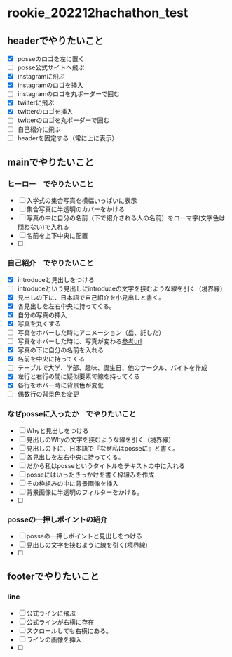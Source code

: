 # rookie_202212hachathon_test

## headerでやりたいこと

- [x] posseのロゴを左に置く
- [ ] posse公式サイトへ飛ぶ
- [x] instagramに飛ぶ
- [x] instagramのロゴを挿入
- [ ] instagramのロゴを丸ボーダーで囲む
- [x] twiiterに飛ぶ
- [x] twitterのロゴを挿入
- [ ] twitterのロゴを丸ボーダーで囲む
- [ ] 自己紹介に飛ぶ
- [ ] headerを固定する（常に上に表示）

## mainでやりたいこと

### ヒーロー　でやりたいこと
- [ ] 入学式の集合写真を横幅いっぱいに表示
- [ ] 集合写真に半透明のカバーをかける
- [ ] 写真の中に自分の名前（下で紹介される人の名前）をローマ字(文字色は問わない)で入れる
- [ ] 名前を上下中央に配置
- [ ]

### 自己紹介　でやりたいこと
- [x] introduceと見出しをつける
- [ ] introduceという見出しにintroduceの文字を挟むような線を引く（境界線）
- [x] 見出しの下に、日本語で自己紹介を小見出しと書く。
- [x] 各見出しを左右中央に持ってくる。
- [x] 自分の写真の挿入
- [x] 写真を丸くする
- [ ] 写真をホバーした時にアニメーション（岳、託した）
- [ ] 写真をホバーした時に、写真が変わる[参考url](https://drive.google.com/drive/folders/1OgggL_f8FQfpbDzP8-8OPTxoGBxEjnnV)
- [x] 写真の下に自分の名前を入れる
- [x] 名前を中央に持ってくる
- [ ] テーブルで大学、学部、趣味、誕生日、他のサークル、バイトを作成
- [x] 左行と右行の間に疑似要素で線を持ってくる
- [x] 各行をホバー時に背景色が変化
- [ ] 偶数行の背景色を変更

### なぜposseに入ったか　でやりたいこと
- [ ] Whyと見出しをつける
- [ ] 見出しのWhyの文字を挟むような線を引く（境界線）
- [ ] 見出しの下に、日本語で『なぜ私はposseに』と書く。
- [ ] 各見出しを左右中央に持ってくる。
- [ ] だから私はposseというタイトルをテキストの中に入れる
- [ ] posseにはいったきっかけを書く枠組みを作成
- [ ] その枠組みの中に背景画像を挿入
- [ ] 背景画像に半透明のフィルターをかける。
- [ ] 

### posseの一押しポイントの紹介
- [ ] posseの一押しポイントと見出しをつける
- [ ] 見出しの文字を挟むように線を引く(境界線)
- [ ]


## footerでやりたいこと
### line
- [ ] 公式ラインに飛ぶ
- [ ] 公式ラインが右横に存在
- [ ] スクロールしても右横にある。
- [ ] ラインの画像を挿入
- [ ]